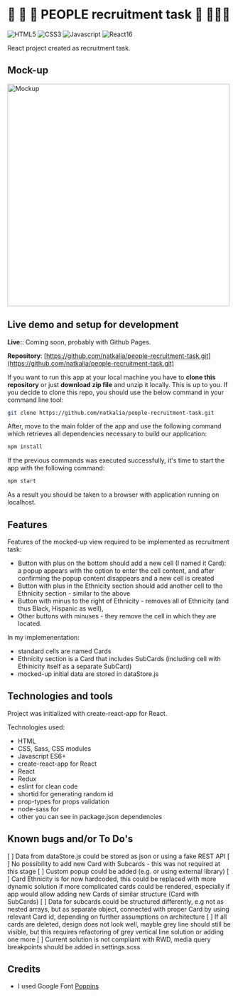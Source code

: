 # :baby: :boy: :older_woman: PEOPLE recruitment task :construction_worker: :man_with_turban::woman:

![HTML5](https://img.shields.io/badge/HTML-5-orange?style=flat)
![CSS3](https://img.shields.io/badge/CSS-3-green?style=flat)
![Javascript](https://img.shields.io/badge/Javascript-ES6-yellow?style=flat)
![React16](https://img.shields.io/badge/React-16-blue?style=flat)

React project created as recruitment task.

## Mock-up

<a href="https://user-images.githubusercontent.com/49140572/76698951-9f37e200-66a8-11ea-8208-a27a3a59f30d.png">
  <img 
    src="https://user-images.githubusercontent.com/49140572/76698951-9f37e200-66a8-11ea-8208-a27a3a59f30d.png" 
    alt="Mockup"
    width="500"
  >
</a>

## Live demo and setup for development

**Live:**: Coming soon, probably with Github Pages.

**Repository**: [https://github.com/natkalia/people-recruitment-task.git](https://github.com/natkalia/people-recruitment-task.git)

If you want to run this app at your local machine you have to **clone this repository** or just **download zip file** and unzip it locally. This is up to you. If you decide to clone this repo, you should use the below command in your command line tool: 
```bash
git clone https://github.com/natkalia/people-recruitment-task.git
```
After, move to the main folder of the app and use the following command which retrieves all dependencies necessary to build our application:
```bash
npm install
```
If the previous commands was executed successfully, it's time to start the app with the following command:
```bash
npm start
```
As a result you should be taken to a browser with application running on localhost.

## Features

Features of the mocked-up view required to be implemented as recruitment task:

* Button with plus on the bottom should add a new cell (I named it Card): a popup appears with the option to enter the cell content, 
and after confirming the popup content disappears and a new cell is created
* Button with plus in the Ethnicity section should add another cell to the Ethnicity section - similar to the above
* Button with minus to the right of Ethnicity - removes all of Ethnicity (and thus Black, Hispanic as well),
* Other buttons with minuses - they remove the cell in which they are located.

In my implemenentation:

* standard cells are named Cards
* Ethnicity section is a Card that includes SubCards (including cell with Ethinicity itself as a separate SubCard)
* mocked-up initial data are stored in dataStore.js

## Technologies and tools

Project was initialized with create-react-app for React.

Technologies used:

* HTML
* CSS, Sass, CSS modules
* Javascript ES6+
* create-react-app for React
* React
* Redux
* eslint for clean code
* shortid for generating random id
* prop-types for props validation
* node-sass for 
* other you can see in package.json dependencies

## Known bugs and/or To Do's

[ ] Data from dataStore.js could be stored as json or using a fake REST API
[ ] No possibility to add new Card with Subcards - this was not required at this stage
[ ] Custom popup could be added (e.g. or using external library)
[ ] Card Ethnicity is for now hardcoded, this could be replaced with more dynamic solution if more 
complicated cards could be rendered, especially if app would allow adding new Cards of similar structure (Card with SubCards)
[ ] Data for subcards could be structured differently, e.g not as nested arrays, but 
as separate object, connected with proper Card by using relevant Card id, depending on further assumptions on architecture
[ ] If all cards are deleted, design does not look well, mayble grey line should still be visible,
but this requires refactoring of grey vertical line solution or adding one more
[ ] Current solution is not compliant with RWD, media query breakpoints should be added in settings.scss

## Credits

* I used Google Font [Poppins](https://fonts.google.com/specimen/Poppins)
